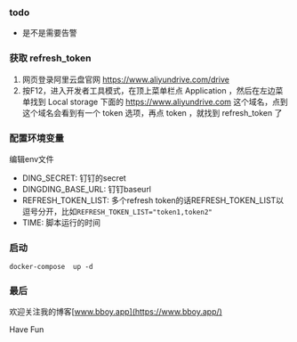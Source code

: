 ### todo

- 是不是需要告警

### 获取 refresh_token

1. 网页登录阿里云盘官网 https://www.aliyundrive.com/drive
2. 按F12，进入开发者工具模式，在顶上菜单栏点 Application ，然后在左边菜单找到 Local storage 下面的 https://www.aliyundrive.com 这个域名，点到这个域名会看到有一个 token 选项，再点 token ，就找到 refresh_token 了

### 配置环境变量

编辑env文件

- DING_SECRET: 钉钉的secret
- DINGDING_BASE_URL: 钉钉baseurl
- REFRESH_TOKEN_LIST: 多个refresh token的话REFRESH_TOKEN_LIST以逗号分开，比如`REFRESH_TOKEN_LIST="token1,token2"`
- TIME: 脚本运行的时间

### 启动

`docker-compose  up -d `

### 最后

欢迎关注我的博客[www.bboy.app](https://www.bboy.app/)

Have Fun

